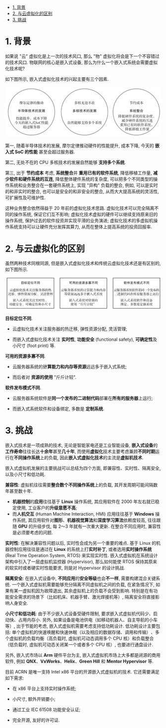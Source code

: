 <!-- @import "[TOC]" {cmd="toc" depthFrom=1 depthTo=6 orderedList=false} -->

<!-- code_chunk_output -->

- [1. 背景](#1-背景)
- [2. 与云虚拟化的区别](#2-与云虚拟化的区别)
- [3. 挑战](#3-挑战)

<!-- /code_chunk_output -->

# 1. 背景

如果说 "云" 虚拟化是上一次的技术风口, 那么 "物" 虚拟化将会是下一个不容错过的技术风口. 物联网的核心是嵌入式设备, 那么为什么一个嵌入式系统会需要虚拟化技术呢?

如下图所示, 嵌入式虚拟化技术的兴起主要有三个因素.

![2024-10-21-11-48-26.png](./images/2024-10-21-11-48-26.png)

第一, 随着半导体技术的发展, 摩尔定律推动硬件的性能提升, 成本下降, 今天的 **嵌入式 SoC 的性能** 甚至会超过服务器.

第二, 无处不在的 CPU 多核技术的发展自然能够 **支持多个系统**.

第三, 出于 **节约成本** 考虑, **系统整合**并 **重用已有的软件系统**, 降低移植工作量, **减少软件和硬件系统的互连**, 降低整体硬件系统的复杂度, 可以把多个不同类型的操作系统和业务整合在一套硬件系统上, 实现 "异构" 负载的整合, 例如, 可以是实时的和非实时的整合, 也可以是安全的和非安全的整合, 从而大大提高系统的灵活性, 可扩展性及可维护性.

这种业务整合依然得益于 20 年前的虚拟化技术思路. 虚拟化技术可以完全隔离不同的操作系统, 保证它们互不影响; 虚拟化技术虚拟的硬件可以继续支持原来旧的操作系统, 保护过去的软件投资并实现平滑的业务演进; 虚拟化技术的多虚拟机操作系统支持可以让硬件充分发挥其算力, 从而在整体上提高系统的投资回报率.

# 2. 与云虚拟化的区别

虽然两种技术同根同源, 但是嵌入式虚拟化技术和传统云虚拟化技术还是有区别的, 如下图所示.

![2024-10-21-11-49-59.png](./images/2024-10-21-11-49-59.png)

**目标定位不同**.

* 云虚拟化技术关注服务器的热迁移, 弹性资源分配, 灵活管理;

* 而嵌入式虚拟化技术关注 **实时性**, **功能安全** (functional safety), **可确定性**及小尺寸 (foot print) 等.

**可用的资源多寡不同**.

* 云服务器系统的**计算能力和内存等资源**远远多于嵌入式系统;

* 而后者对 **资源的使用** "斤斤计较".

**软件发布模式不同**.

* 云服务器系统软件是**同一个发布的二进制代码**部署在**所有的服务器**上运行;

* 而嵌入式系统软件和设备绑定, 多数是 **定制系统**.

# 3. 挑战

嵌入式技术是一项成熟的技术, 无论是智能家电还是工业智能设备, **嵌入式设备**的**工作寿命**往往长达**十余年**甚至**几十年**, 而使用**虚拟化**技术主要考虑兼顾**不同时期**运行在**不同操作系统**上的负载, 因此**嵌入式虚拟化技术**的主流是**虚拟机技术**.

嵌入式虚拟机发展的主要挑战可以总结为四个方面, 即兼容性、实时性、隔离安全, 以及小尺寸和低功耗.

**兼容性**: 虚拟机往往需要**整合数个不同操作系统**上的负载, 其开发周期可能间隔数年甚至数十年.

* **机器控制**的**应用**往往基于 **Linux** 操作系统, 其应用软件在 2000 年左右就已稳定使用, 工业客户的**升级意愿不高**;
* 而**人机交互** (Human Machine Interaction, HMI) 应用往往基于 **Windows** 操作系统, 其应用软件对**图形**、**机器视觉算法**和**深度学习算法**依赖度较高, 往往跟随 **GPU** 的升级步伐, 每 2～3 年就有一次重大更新. 在整合不同应用时, 兼容性是必须要考虑的问题.

**实时性**: 在解决兼容性问题以后, 实时性会成为另一个重要的难点. 基于 Linux 的机器控制应用往往是通过在 **Linux** 的系统上打**实时补丁**, 或者选用**实时操作系统** (Real Time Operation System, RTOS) 来实现实时性. 嵌入式虚拟机在系统设计架构中引入了一层虚拟机监控器 (Hypervisor), 那么如何能使 RTOS 保持其原来的软实时或者硬实时性能要求, 则是对 Hypervisor 的设计挑战.

**隔离安全**: 在嵌入式设备中, **不同应用**的**安全等级**也会**不一样**, 需要构建混合关键系统. 一个嵌入式虚拟机需要能够充分隔离不同虚拟机之间的负载, 在紧急情况下, 如果有某一虚拟机因为故障退出, 其余虚拟机上的负载不会受到影响. 特别是在有功能安全需求的场景下（比如机床、机器手臂、激光焊接机等）​, 隔离安全将直接影响人身安全.

**小尺寸和低功耗**: 由于不少嵌入式设备受硬件限制, 要求嵌入式虚拟机代码少、启动快、占用内存小. 另外, 如果设备是电池供电（如移动机器人、自主导航的小车等）​, 出于节能的考虑, 嵌入式虚拟机需要考虑支持低功耗设计. 低功耗设计主要包括: 单个虚拟机的快速唤醒和快速休眠（以及相应的数据存储、调用和传输）​、多个虚拟机的负载均衡（高负载时, 虚拟机可动态调用多个 CPU 核）和负载整合（低负载时, 虚拟机可动态关闭某一个或者多个 CPU 核）​, 也要进行通盘设计.

另外, 嵌入式市场以 **Arm** 硬件平台为主, 嵌入式虚拟机市场上大多都是闭源的商用软件, 例如 **QNX**、**VxWorks**、**Helix**、**Green Hill** 和 **Mentor Hypervisor** 等.

目前 ACRN 是唯一支持 Intel x86 平台的开源嵌入式虚拟机的技术. 它还需要满足如下需求:

* 在 x86 平台上支持实时操作系统;

* 小尺寸, 额外开销要小;

* 通过工业 IEC 61508 功能安全认证;

* 完全开源, 友好的许可证.

